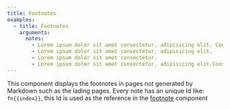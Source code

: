 ```yaml
---
title: Footnotes
examples:
  - title: Footnotes
    arguments:
      notes:
        - Lorem ipsum dolor sit amet consectetur, adipisicing elit. Consequatur tempore quidem tenetur atque, quod quam velit.
        - Lorem ipsum dolor sit amet consectetur, adipisicing elit.
        - Lorem ipsum dolor sit amet consectetur.
        - Lorem ipsum dolor sit amet consectetur, adipisicing elit.Consequatur tempore quidem tenetur atque.
---
```


This component displays the footnotes in pages not generated by Markdown such as the lading pages.
Every note has an unique Id like: `fn{{index}}`, this Id is used as the reference in the [footnote](/{{locale.code}}/style-guide/components/footnote) component

